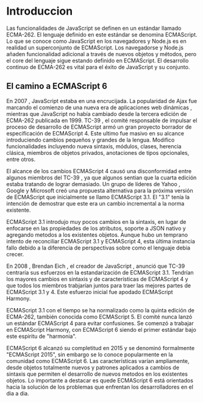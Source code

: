 # Introduccion

Las funcionalidades de JavaScript se definen en un estándar llamado ECMA-262. El lenguaje definido en este estándar se denomina ECMAScript. Lo que se conoce como JavaScript en los navegadores y Node.js es en realidad un superconjunto de ECMAScript. Los navegadorse y Node.js añaden funcionalidad adicional a través de nuevos objetos y métodos, pero el core del lenguaje sigue estando definido en ECMAScript. El desarrollo continuo de ECMA-262 es vital para el éxito de JavaScript y su conjunto.

## El camino a ECMAScript 6

En 2007 , JavaScript estaba en una encrucijada. La popularidad de Ajax fue marcando el comienzo de una nueva era de aplicaciones web dinámicas , mientras que JavaScript no había cambiado desde la tercera edición de ECMA-262 publicada en 1999. TC-39 , el comité responsable de impulsar el proceso de desarrollo de ECMAScript armó un gran proyecto borrador de especificación de ECMAScript 4. Este ultimo fue masivo en su alcance introduciendo cambios pequeños y grandes de la lengua. Modifico funcionalidades incluyendo nueva sintaxis, módulos, clases, herencia clásica, miembros de objetos privados, anotaciones de tipos opcionales, entre otros.

El alcance de los cambios ECMAScript 4 causó una disconformidad entre algunos miembros del TC-39 ,  ya que algunos sentian que la cuarta edición estaba tratando de lograr demasiado. Un grupo de líderes de Yahoo , Google y Microsoft creó una propuesta alternativa para la próxima versión de ECMAScript que inicialmente se llamo ECMAScript 3.1. El "3.1" tenía la intención de demostrar que este era un cambio incremental a la norma existente.

ECMAScript 3.1 introdujo muy pocos cambios en la sintaxis, en lugar de enfocarse en las propiedades de los atributos, soporte a JSON nativo y agregando metodos a los existentes objetos. Aunque hubo un temprano intento de reconciliar ECMAScript 3.1 y ECMAScript 4, esta última instancia fallo debido a la diferencia de perspectivas sobre como el lenguaje debia crecer.

En 2008 , Brendan Eich , el creador de JavaScript , anunció que TC-39 centraría sus esfuerzos en la estandarización de ECMAScript 3.1. Tendrían los mayores cambios en sintaxis y de características de ECMAScript 4 y que todos los miembros trabjarían juntos para traer las mejores partes de ECMAScript 3.1 y 4. Este esfuerzo inicial fue apodado ECMAScript Harmony.

ECMAScript 3.1 con el tiempo se ha normalizado como la quinta edición de ECMA-262, también conocida como ECMAScript 5. El comité nunca lanzó un estándar ECMAScript 4 para evitar confusiones. Se comenzó a trabajar en ECMAScript Harmony, con ECMAScript 6 siendo el primer estándar bajo este espiritu de "harmonia".

ECMAScript 6 alcanzó su completitud en 2015 y se denominó formalmente "ECMAScript 2015", sin embargo se lo conoce popularmente en la comunidad como ECMAScript 6. Las características varían ampliamente, desde objetos totalmente nuevos y patrones aplicados a cambios de sintaxis que permiten el desarrollo de nuevos metodos en los existentes objetos. Lo importante a destacar es quede ECMAScript 6 está orientados hacia la solución de los problemas que enfrentan los desarrolladores en el dia a dia.